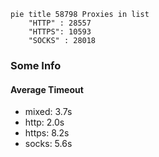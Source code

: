 
```mermaid
pie title 58798 Proxies in list
    "HTTP" : 28557
    "HTTPS": 10593
    "SOCKS" : 28018
```

### Some Info
#### Average Timeout

- mixed: 3.7s
- http: 2.0s
- https: 8.2s
- socks: 5.6s